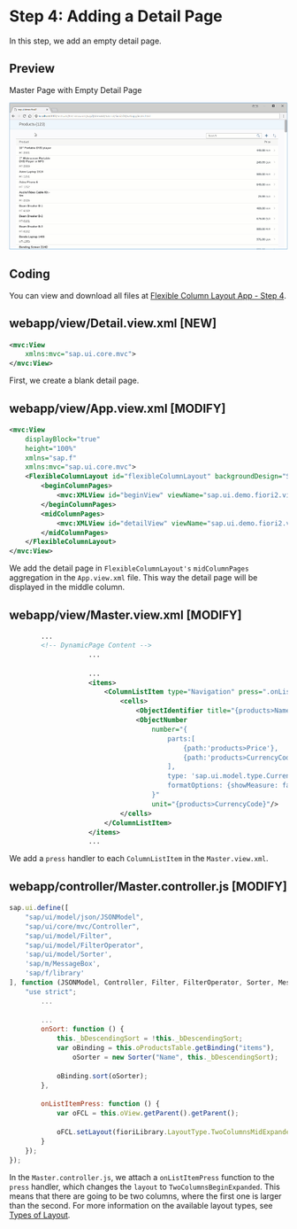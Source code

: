 <!-- loio4e4315cef89e48ceb60b4dc12f5be2d2 -->

# Step 4: Adding a Detail Page

In this step, we add an empty detail page.



<a name="loio4e4315cef89e48ceb60b4dc12f5be2d2__section_ed2_4dd_lbb"/>

## Preview

   
  
<a name="loio4e4315cef89e48ceb60b4dc12f5be2d2__fig_r1j_pst_mr"/>Master Page with Empty Detail Page

 ![](images/Master_Page_with_Empty_Detail_Page_Fiori_2_0_Tutorial_10dec0c.gif "Master Page with Empty Detail Page") 



<a name="loio4e4315cef89e48ceb60b4dc12f5be2d2__section_fd2_4dd_lbb"/>

## Coding

You can view and download all files at [Flexible Column Layout App - Step 4](https://ui5.sap.com/#/sample/sap.f.tutorial.fiori2.04/preview).



<a name="loio4e4315cef89e48ceb60b4dc12f5be2d2__section_a5b_clj_l4b"/>

## webapp/view/Detail.view.xml \[NEW\]

```xml
<mvc:View
	xmlns:mvc="sap.ui.core.mvc">
</mvc:View>
```

First, we create a blank detail page.



<a name="loio4e4315cef89e48ceb60b4dc12f5be2d2__section_t3z_1lj_l4b"/>

## webapp/view/App.view.xml \[MODIFY\]

```xml
<mvc:View
	displayBlock="true"
	height="100%"
	xmlns="sap.f"
	xmlns:mvc="sap.ui.core.mvc">
	<FlexibleColumnLayout id="flexibleColumnLayout" backgroundDesign="Solid">
		<beginColumnPages>
			<mvc:XMLView id="beginView" viewName="sap.ui.demo.fiori2.view.Master"/>
		</beginColumnPages>
		<midColumnPages>
			<mvc:XMLView id="detailView" viewName="sap.ui.demo.fiori2.view.Detail"/>
		</midColumnPages>
	</FlexibleColumnLayout>
</mvc:View>
```

We add the detail page in `FlexibleColumnLayout's` `midColumnPages` aggregation in the `App.view.xml` file. This way the detail page will be displayed in the middle column.



<a name="loio4e4315cef89e48ceb60b4dc12f5be2d2__section_xw1_1lj_l4b"/>

## webapp/view/Master.view.xml \[MODIFY\]

```xml
		...
		<!-- DynamicPage Content -->
					...

					...
					<items>
						<ColumnListItem type="Navigation" press=".onListItemPress">
							<cells>
								<ObjectIdentifier title="{products>Name}" text="{products>ProductId}"/>
								<ObjectNumber
									number="{
										parts:[
											{path:'products>Price'},
											{path:'products>CurrencyCode'}
										],
										type: 'sap.ui.model.type.Currency',
										formatOptions: {showMeasure: false}
									}"
									unit="{products>CurrencyCode}"/>
							</cells>
						</ColumnListItem>
					</items>
					...
```

We add a `press` handler to each `ColumnListItem` in the `Master.view.xml`.



<a name="loio4e4315cef89e48ceb60b4dc12f5be2d2__section_nxz_ykj_l4b"/>

## webapp/controller/Master.controller.js \[MODIFY\]

```js
sap.ui.define([
	"sap/ui/model/json/JSONModel",
	"sap/ui/core/mvc/Controller",
	"sap/ui/model/Filter",
	"sap/ui/model/FilterOperator",
	'sap/ui/model/Sorter',
	'sap/m/MessageBox',
	'sap/f/library'
], function (JSONModel, Controller, Filter, FilterOperator, Sorter, MessageBox, fioriLibrary) {
	"use strict";
		...

		...
		onSort: function () {
			this._bDescendingSort = !this._bDescendingSort;
			var oBinding = this.oProductsTable.getBinding("items"),
				oSorter = new Sorter("Name", this._bDescendingSort);

			oBinding.sort(oSorter);
		},

		onListItemPress: function () {
			var oFCL = this.oView.getParent().getParent();

			oFCL.setLayout(fioriLibrary.LayoutType.TwoColumnsMidExpanded);
		}
	});
});
```

In the `Master.controller.js`, we attach a `onListItemPress` function to the `press` handler, which changes the `layout` to `TwoColumnsBeginExpanded`. This means that there are going to be two columns, where the first one is larger than the second. For more information on the available layout types, see [Types of Layout](../10_More_About_Controls/types-of-layout-3b9f760.md).

